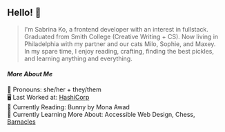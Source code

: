 ## Hello! 👋

> I'm Sabrina Ko, a frontend developer with an interest in fullstack.  
> Graduated from Smith College (Creative Writing + CS). Now living in Philadelphia with my partner and our cats Milo, Sophie, and Maxey.  
> In my spare time, I enjoy reading, crafting, finding the best pickles, and learning anything and everything.

#### *More About Me*  
💖 Pronouns: she/her + they/them  
🖥 Last Worked at: [HashiCorp](https://www.hashicorp.com/)  
📖 Currently Reading: Bunny by Mona Awad  
🌱 Currently Learning More About: Accessible Web Design, Chess, [Barnacles](https://youtu.be/plYuvU2VZkE?si=l5WkS-9BdeyWvb0x)
